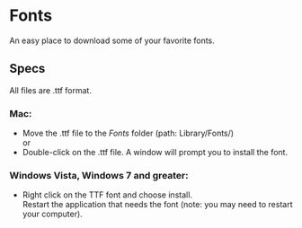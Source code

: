 # Fonts
An easy place to download some of your favorite fonts.

## Specs
All files are .ttf format. 

### Mac:
*  Move the .ttf file to the *Fonts* folder (path: Library/Fonts/)
<br />   or
*  Double-click on the .ttf file. A window will prompt you to install the font.

### Windows Vista, Windows 7 and greater:
*  Right click on the TTF font and choose install. <br /> Restart the application that needs the font (note: you may need to restart your computer).

